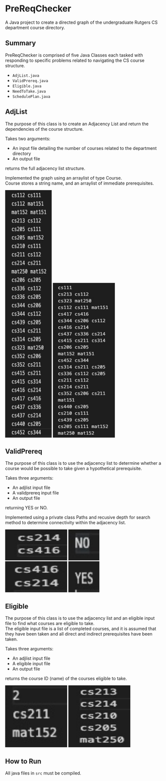 # PreReqChecker
A Java project to create a directed graph of the undergraduate Rutgers CS department course directory.

## Summary
PreReqChecker is comprised of five Java Classes each tasked with responding to specific problems related to navigating the CS course structure. 
- `AdjList.java`
- `ValidPrereq.java`
- `Eligible.java`
- `NeedToTake.java`
- `SchedulePlan.java`


## AdjList
The purpose of this class is to create an Adjacency List and return the dependencies of the course structure. 

Takes two arguments:
- An input file detailing the number of courses related to the department directory
- An output file

returns the full adjacency list structure. 

Implemented the graph using an arraylist of type Course.
<br> Course stores a string name, and an arraylist of immediate prerequisites. 
<br>
<p>
  <img src="docs/adjlist.jpg" width = "150" height = "800" >
  <img src="docs/adjlist2.jpg" width = "200" height = "500" >
</p>


## ValidPrereq
The purpose of this class is to use the adjacency list to determine whether a course would be possible to take given a hypothetical prerequisite. 

Takes three arguments:
- An adjlist input file
- A validprereq input file
- An output file

returning YES or NO. 

Implemented using a private class Paths and recusive depth for search method to determine connectivity within the adjacency list. 

<p>
  <img src="docs/val.jpg" width = "200" height = "100" >
  <img src="docs/val2.jpg" width = "100" height = "100" >
   <img src="docs/val3.jpg" width = "200" height = "100" >
  <img src="docs/val4.jpg" width = "100" height = "100" >
</p>


## Eligible
The purpose of this class is to use the adjacency list and an eligible input file to find what courses are eligible to take.
<br> The eligible input file is a list of completed courses, and it is assumed that they have been taken and all direct and indirect prerequisites have been taken.

Takes three arguments:
- An adjlist input file
- A eligible input file
- An output file

returns the course ID (name) of the courses eligible to take. 
<br>

<p>
  <img src="docs/eligible.jpg" width = "200" height = "200" >
  <img src="docs/eligible2.jpg" width = "200" height = "200" >
</p>


## How to Run

All java files in `src` must be compiled.

